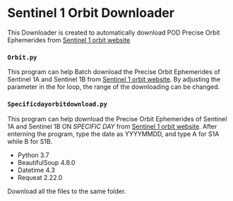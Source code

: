 # Sentinel 1 Orbit Downloader
 This Downloader is created to automatically download POD Precise Orbit Ephemerides from  [Sentinel 1 orbit website](https://qc.sentinel1.eo.esa.int/aux_poeorb)


### `Orbit.py`

This program can help Batch download the Precise Orbit Ephemerides of Sentinel 1A and Sentinel 1B 
from [Sentinel 1 orbit website](https://qc.sentinel1.eo.esa.int/aux_poeorb).
By adjusting the parameter in the for loop, the range of the downloading can be changed.


### `Specificdayorbitdownload.py`

This program can help download the Precise Orbit Ephemerides of Sentinel 1A and Sentinel 1B ON *SPECIFIC DAY*
from [Sentinel 1 orbit website](https://qc.sentinel1.eo.esa.int/aux_poeorb).
After enterning the program, type the date as YYYYMMDD, and type A for S1A while B for S1B.

 * Python 3.7
 * BeautifulSoup 4.8.0
 * Datetime 4.3
 * Requeat 2.22.0
 
  Download all the files to the same folder.
